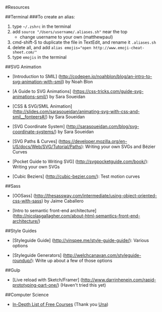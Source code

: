 #Resources

##Terminal
###To create an alias:

1. type `~/.zshrc` in the terminal
2. add `source "/Users/username/.aliases.sh"` near the top
	* change username to your own (matthewpaul)
3. cmd-shift-S to duplicate the file in TextEdit, and rename it `.aliases.sh`
4. delete all, and add `alias emojis="open http://www.emoji-cheat-sheet.com/"`
5. type `emojis` in the terminal 

##SVG Animation
* [Introduction to SMIL] (http://codepen.io/noahblon/blog/an-intro-to-svg-animation-with-smil) by Noah Blon

* [A Guide to SVG Animations] (https://css-tricks.com/guide-svg-animations-smil/) by Sara Soueidan

* [CSS & SVG/SMIL Animation] (http://slides.com/sarasoueidan/animating-svg-with-css-and-smil__fonteers#/) by Sara Soueidan

* [SVG Coordinate System] (http://sarasoueidan.com/blog/svg-coordinate-systems/) by Sara Soueidan

* [SVG Paths & Curves] (https://developer.mozilla.org/en-US/docs/Web/SVG/Tutorial/Paths): Writing your own SVGs and Bézier Curves

* [Pocket Guide to Writing SVG] (http://svgpocketguide.com/book/): Writing your own SVGs

* [Cubic Beziers] (http://cubic-bezier.com/): Test motion curves

##Sass
* [OOSass] (http://thesassway.com/intermediate/using-object-oriented-css-with-sass) by Jaime Caballero

* [Intro to semantic front-end architecture] (http://nicolasgallagher.com/about-html-semantics-front-end-architecture/)

##Style Guides
* [Styleguide Guide] (http://vinspee.me/style-guide-guide/): Various options

* [Styleguide Generators] (http://welchcanavan.com/styleguide-roundup/): Write up about a few of those options

##Gulp
* [Live reload with Sketch/Framer] (http://www.darrinhenein.com/rapid-prototyping-part-one/) (Haven't tried this yet)

##Computer Science
* [In-Depth List of Free Courses](https://docs.google.com/spreadsheets/d/1_kdHrT8izbROJNaxGflpcZm2ivsjRGF8j1hMzl3b8O0/htmlview) (Thank you [Una](https://github.com/una))